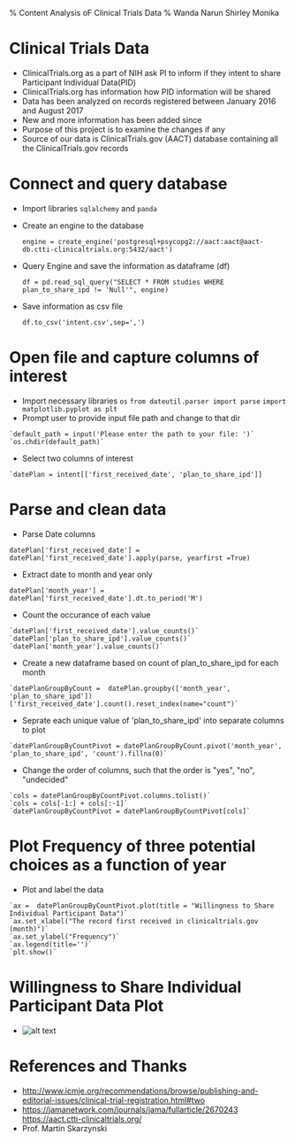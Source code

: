 % Content Analysis oF Clinical Trials Data
% Wanda Narun Shirley Monika

# Clinical Trials Data
  - ClinicalTrials.org as a part of NIH ask PI to inform if they intent to share Participant Individual Data(PID)
  - ClinicalTrials.org has information how PID information will be shared
  - Data has been analyzed on records registered between January 2016 and August 2017
  - New and more information has been added since
  - Purpose of this project is to examine the changes if any
  - Source of our data is ClinicalTrials.gov (AACT) database containing all the ClinicalTrials.gov records
 # Connect and query database
  - Import libraries `sqlalchemy`  and `panda`
  - Create an engine to the database
  
    `engine = create_engine('postgresql+psycopg2://aact:aact@aact-db.ctti-clinicaltrials.org:5432/aact')`
  - Query Engine and save the information as dataframe (df)
  
    `df = pd.read_sql_query("SELECT * FROM studies WHERE plan_to_share_ipd != 'Null'", engine)`
  - Save information as csv file
  
    `df.to_csv('intent.csv',sep=',')`
    
  # Open file and capture columns of interest
   - Import necessary libraries `os` `from dateutil.parser import parse` `import matplotlib.pyplot as plt`
   - Prompt user to provide input file path and change to that dir
   
    `default_path = input('Please enter the path to your file: ')`
    `os.chdir(default_path)`
   - Select two columns of interest
   
    `datePlan = intent[['first_received_date', 'plan_to_share_ipd']]  

  # Parse and clean data
   - Parse Date columns
   
   `datePlan['first_received_date'] = datePlan['first_received_date'].apply(parse, yearfirst =True)`
   - Extract date to month and year only
   
   `datePlan['month_year'] = datePlan['first_received_date'].dt.to_period('M')`
   - Count the occurance of each value
   
    `datePlan['first_received_date'].value_counts()`
    `datePlan['plan_to_share_ipd'].value_counts()`
    `datePlan['month_year'].value_counts()`
   - Create a new dataframe based on count of plan_to_share_ipd for each month
   
    `datePlanGroupByCount =  datePlan.groupby(['month_year', 'plan_to_share_ipd'])['first_received_date'].count().reset_index(name="count")`
   - Seprate each unique value of 'plan_to_share_ipd' into separate columns to plot
   
    `datePlanGroupByCountPivot = datePlanGroupByCount.pivot('month_year', 'plan_to_share_ipd', 'count').fillna(0)`

   - Change the order of columns, such that the order is "yes", "no", "undecided"
   
    `cols = datePlanGroupByCountPivot.columns.tolist()`
    `cols = cols[-1:] + cols[:-1]`
    `datePlanGroupByCountPivot = datePlanGroupByCountPivot[cols]`
    
  #  Plot Frequency of three potential choices as a function of year
   - Plot and label the data 
   
    `ax =  datePlanGroupByCountPivot.plot(title = "Willingness to Share Individual Participant Data")`
    `ax.set_xlabel("The record first received in clinicaltrials.gov (month)")`
    `ax.set_ylabel("Frequency")`
    `ax.legend(title='')`
    `plt.show()`
    
  # Willingness to Share Individual Participant Data Plot
   -  ![alt text](https://github.com/mbihan/ContentAnalysisOfClinicalTrialsData/tree/master/SharePIDByYear.png)
   
  # References and Thanks
   - http://www.icmje.org/recommendations/browse/publishing-and-editorial-issues/clinical-trial-registration.html#two 
   - https://jamanetwork.com/journals/jama/fullarticle/2670243 https://aact.ctti-clinicaltrials.org/
   - Prof. Martin Skarzynski
   
